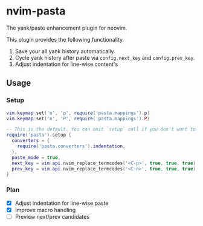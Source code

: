 # nvim-pasta

The yank/paste enhancement plugin for neovim.

This plugin provides the following functionality.

1. Save your all yank history automatically.
2. Cycle yank history after paste via `config.next_key` and `config.prev_key`.
3. Adjust indentation for line-wise content's

## Usage

### Setup

```lua
vim.keymap.set('n', 'p', require('pasta.mappings').p)
vim.keymap.set('n', 'P', require('pasta.mappings').P)

-- This is the default. You can omit `setup` call if you don't want to change this. 
require('pasta').setup {
  converters = {
    require('pasta.converters').indentation,
  },
  paste_mode = true,
  next_key = vim.api.nvim_replace_termcodes('<C-p>', true, true, true),
  prev_key = vim.api.nvim_replace_termcodes('<C-n>', true, true, true),
}
```

### Plan

- [x] Adjust indentation for line-wise paste
- [x] Improve macro handling
- [ ] Preview next/prev candidates
